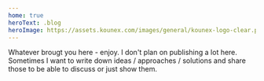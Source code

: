 ```yaml
---
home: true
heroText: .blog
heroImage: https://assets.kounex.com/images/general/kounex-logo-clear.png
--- 
```


Whatever brougt you here - enjoy. I don't plan on publishing a lot here. Sometimes I want to write down ideas / approaches / solutions and share those to be able to discuss or just show them.